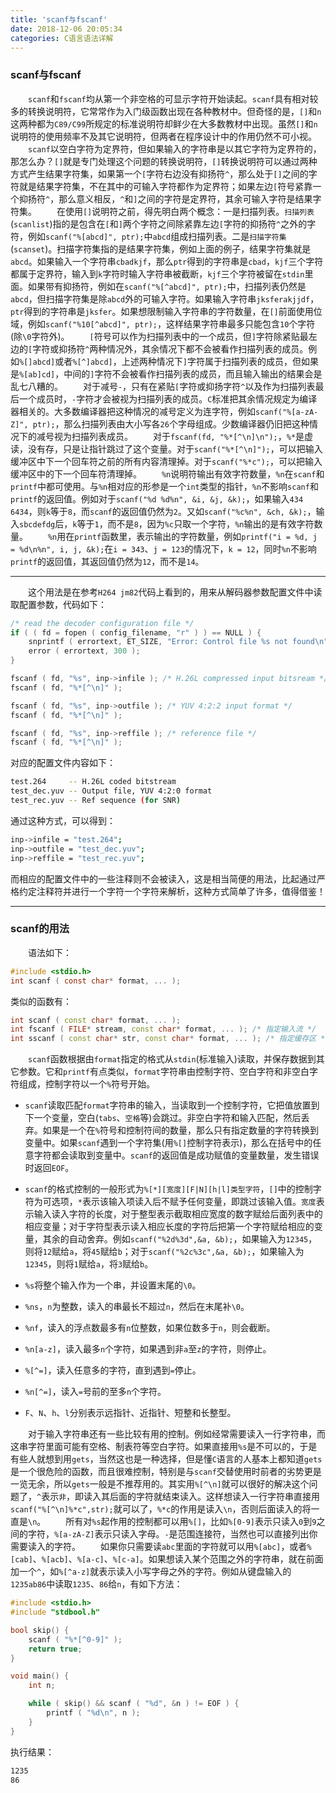 ```yaml
---
title: 'scanf与fscanf'
date: 2018-12-06 20:05:34
categories: C语言语法详解
---
```

### scanf与fscanf

&emsp;&emsp;`scanf`和`fscanf`均从第一个非空格的可显示字符开始读起。`scanf`具有相对较多的转换说明符，它常常作为入门级函数出现在各种教材中。但奇怪的是，`[]`和`n`这两种都为`C89/C99`所规定的标准说明符却鲜少在大多数教材中出现。虽然`[]`和`n`说明符的使用频率不及其它说明符，但两者在程序设计中的作用仍然不可小视。
&emsp;&emsp;`scanf`以空白字符为定界符，但如果输入的字符串是以其它字符为定界符的，那怎么办？`[]`就是专门处理这个问题的转换说明符，`[]`转换说明符可以通过两种方式产生结果字符集，如果第一个`[`字符右边没有抑扬符`^`，那么处于`[]`之间的字符就是结果字符集，不在其中的可输入字符都作为定界符；如果左边`[`符号紧靠一个抑扬符`^`，那么意义相反，`^`和`]`之间的字符是定界符，其余可输入字符是结果字符集。
&emsp;&emsp;在使用`[]`说明符之前，得先明白两个概念：一是扫描列表。`扫描列表`(`scanlist`)指的是包含在`[`和`]`两个字符之间除紧靠左边`[`字符的抑扬符`^`之外的字符，例如`scanf("%[abcd]", ptr);`中`abcd`组成扫描列表。二是`扫描字符集`(`scanset`)。扫描字符集指的是结果字符集，例如上面的例子，结果字符集就是`abcd`。如果输入一个字符串`cbadkjf`，那么`ptr`得到的字符串是`cbad`，`kjf`三个字符都属于定界符，输入到`k`字符时输入字符串被截断，`kjf`三个字符被留在`stdin`里面。如果带有抑扬符，例如在`scanf("%[^abcd]", ptr);`中，扫描列表仍然是`abcd`，但扫描字符集是除`abcd`外的可输入字符。如果输入字符串`jksferakjjdf`，`ptr`得到的字符串是`jksfer`。如果想限制输入字符串的字符数量，在`[]`前面使用位域，例如`scanf("%10[^abcd]", ptr);`，这样结果字符串最多只能包含`10`个字符(除`\0`字符外)。
&emsp;&emsp;`[`符号可以作为扫描列表中的一个成员，但`]`字符除紧贴最左边的`[`字符或抑扬符`^`两种情况外，其余情况下都不会被看作扫描列表的成员。例如`%[]abcd]`或者`%[^]abcd]`，上述两种情况下`]`字符属于扫描列表的成员，但如果是`%[ab]cd]`，中间的`]`字符不会被看作扫描列表的成员，而且输入输出的结果会是乱七八糟的。
&emsp;&emsp;对于减号`-`，只有在紧贴`[`字符或抑扬字符`^`以及作为扫描列表最后一个成员时，`-`字符才会被视为扫描列表的成员。`C`标准把其余情况规定为编译器相关的。大多数编译器把这种情况的减号定义为连字符，例如`scanf("%[a-zA-Z]", ptr);`，那么扫描列表由大小写各`26`个字母组成。少数编译器仍旧把这种情况下的减号视为扫描列表成员。
&emsp;&emsp;对于`fscanf(fd, "%*[^\n]\n");`，`%*`是虚读，没有存，只是让指针跳过了这个变量。对于`scanf("%*[^\n]");`，可以把输入缓冲区中下一个回车符之前的所有内容清理掉。对于`scanf("%*c");`，可以把输入缓冲区中的下一个回车符清理掉。
&emsp;&emsp;`%n`说明符输出有效字符数量，`%n`在`scanf`和`printf`中都可使用。与`%n`相对应的形参是一个`int`类型的指针，`%n`不影响`scanf`和`printf`的返回值。例如对于`scanf("%d %d%n", &i, &j, &k);`，如果输入`434 6434`，则`k`等于`8`，而`scanf`的返回值仍然为`2`。又如`scanf("%c%n", &ch, &k);`，输入`sbcdefdg`后，`k`等于`1`，而不是`8`，因为`%c`只取一个字符，`%n`输出的是有效字符数量。
&emsp;&emsp;`%n`用在`printf`函数里，表示输出的字符数量，例如`printf("i = %d, j = %d\n%n", i, j, &k);`在`i = 343`、`j = 123`的情况下，`k = 12`，同时`%n`不影响`printf`的返回值，其返回值仍然为`12`，而不是`14`。

---

&emsp;&emsp;这个用法是在参考`H264 jm82`代码上看到的，用来从解码器参数配置文件中读取配置参数，代码如下：

``` cpp
/* read the decoder configuration file */
if ( ( fd = fopen ( config_filename, "r" ) ) == NULL ) {
    snprintf ( errortext, ET_SIZE, "Error: Control file %s not found\n", config_filename );
    error ( errortext, 300 );
}

fscanf ( fd, "%s", inp->infile ); /* H.26L compressed input bitsream */
fscanf ( fd, "%*[^\n]" );

fscanf ( fd, "%s", inp->outfile ); /* YUV 4:2:2 input format */
fscanf ( fd, "%*[^\n]" );

fscanf ( fd, "%s", inp->reffile ); /* reference file */
fscanf ( fd, "%*[^\n]" );
```

对应的配置文件内容如下：

``` bash
test.264     -- H.26L coded bitstream
test_dec.yuv -- Output file, YUV 4:2:0 format
test_rec.yuv -- Ref sequence (for SNR)
```

通过这种方式，可以得到：

``` bash
inp->infile = "test.264";
inp->outfile = "test_dec.yuv";
inp->reffile = "test_rec.yuv";
```

而相应的配置文件中的一些注释则不会被读入，这是相当简便的用法，比起通过严格约定注释符并进行一个字符一个字符来解析，这种方式简单了许多，值得借鉴！

---

### scanf的用法

&emsp;&emsp;语法如下：

``` c
#include <stdio.h>
int scanf ( const char* format, ... );
```

类似的函数有：

``` cpp
int scanf ( const char* format, ... );
int fscanf ( FILE* stream, const char* format, ... ); /* 指定输入流 */
int sscanf ( const char* str, const char* format, ... ); /* 指定缓存区 */
```

&emsp;&emsp;`scanf`函数根据由`format`指定的格式从`stdin`(标准输入)读取，并保存数据到其它参数。它和`printf`有点类似，`format`字符串由控制字符、空白字符和非空白字符组成，控制字符以一个`%`符号开始。

- `scanf`读取匹配`format`字符串的输入，当读取到一个控制字符，它把值放置到下一个变量，空白(`tabs`、`空格`等)会跳过。非空白字符和输入匹配，然后丢弃。如果是一个在`%`符号和控制符间的数量，那么只有指定数量的字符转换到变量中。如果`scanf`遇到一个字符集(用`%[]`控制字符表示)，那么在括号中的任意字符都会读取到变量中。`scanf`的返回值是成功赋值的变量数量，发生错误时返回`EOF`。
- `scanf`的格式控制的一般形式为`%[*][宽度][F|N][h|l]类型字符`，`[]`中的控制字符为可选项，`*`表示该输入项读入后不赋予任何变量，即跳过该输入值。`宽度`表示输入读入字符的长度，对于整型表示截取相应宽度的数字赋给后面列表中的相应变量；对于字符型表示读入相应长度的字符后把第一个字符赋给相应的变量，其余的自动舍弃。例如`scanf("%2d%3d",&a, &b);`，如果输入为`12345`，则将`12`赋给`a`，将`45`赋给`b`；对于`scanf("%2c%3c",&a, &b);`，如果输入为`12345`，则将`1`赋给`a`，将`3`赋给`b`。
- `%s`将整个输入作为一个串，并设置末尾的`\0`。

- `%ns`，`n`为整数，读入的串最长不超过`n`，然后在末尾补`\0`。
- `%nf`，读入的浮点数最多有`n`位整数，如果位数多于`n`，则会截断。
- `%n[a-z]`，读入最多`n`个字符，如果遇到非`a`至`z`的字符，则停止。
- `%[^=]`，读入任意多的字符，直到遇到`=`停止。
- `%n[^=]`，读入`=`号前的至多`n`个字符。
- `F`、`N`、`h`、`l`分别表示远指针、近指针、短整和长整型。

&emsp;&emsp;对于输入字符串还有一些比较有用的控制。例如经常需要读入一行字符串，而这串字符里面可能有空格、制表符等空白字符。如果直接用`%s`是不可以的，于是有些人就想到用`gets`，当然这也是一种选择，但是懂`C`语言的人基本上都知道`gets`是一个很危险的函数，而且很难控制，特别是与`scanf`交替使用时前者的劣势更是一览无余，所以`gets`一般是不推荐用的。其实用`%[^\n]`就可以很好的解决这个问题了，`^`表示`非`，即读入其后面的字符就结束读入。这样想读入一行字符串直接用`scanf("%[^\n]%*c",str);`就可以了，`%*c`的作用是读入`\n`，否则后面读入的将一直是`\n`。
&emsp;&emsp;所有对`%s`起作用的控制都可以用`%[]`，比如`%[0-9]`表示只读入`0`到`9`之间的字符，`%[a-zA-Z]`表示只读入字母。`-`是范围连接符，当然也可以直接列出你需要读入的字符。
&emsp;&emsp;如果你只需要读`abc`里面的字符就可以用`%[abc]`，或者`%[cab]`、`%[acb]`、`%[a-c]`、`%[c-a]`。如果想读入某个范围之外的字符串，就在前面加一个`^`，如`%[^a-z]`就表示读入小写字母之外的字符。例如从键盘输入的`1235ab86`中读取`1235`、`86`给`n`，有如下方法：

``` cpp
#include <stdio.h>
#include "stdbool.h"

bool skip() {
    scanf ( "%*[^0-9]" );
    return true;
}

void main() {
    int n;

    while ( skip() && scanf ( "%d", &n ) != EOF ) {
        printf ( "%d\n", n );
    }
}
```

执行结果：

``` bash
1235
86
```